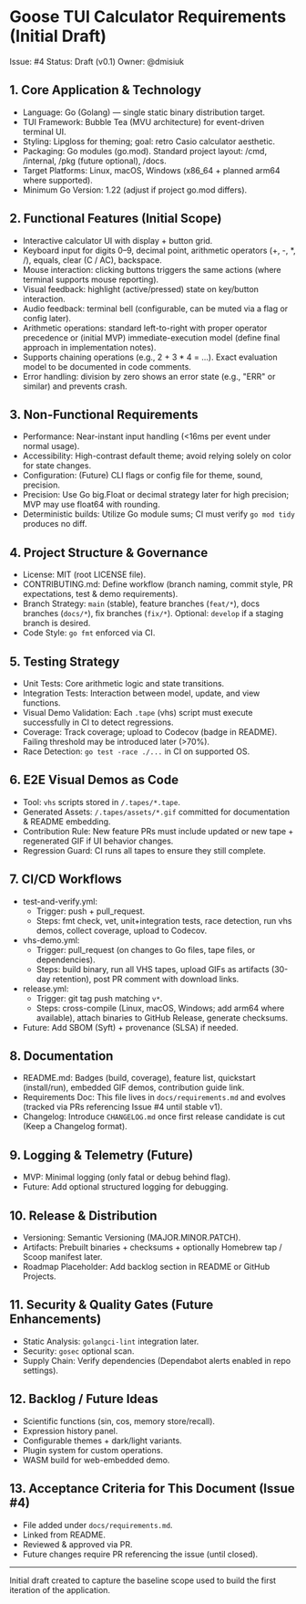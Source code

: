 # Goose TUI Calculator Requirements (Initial Draft)

Issue: #4
Status: Draft (v0.1)
Owner: @dmisiuk

## 1. Core Application & Technology
- Language: Go (Golang) — single static binary distribution target.
- TUI Framework: Bubble Tea (MVU architecture) for event-driven terminal UI.
- Styling: Lipgloss for theming; goal: retro Casio calculator aesthetic.
- Packaging: Go modules (go.mod). Standard project layout: /cmd, /internal, /pkg (future optional), /docs.
- Target Platforms: Linux, macOS, Windows (x86_64 + planned arm64 where supported).
- Minimum Go Version: 1.22 (adjust if project go.mod differs).

## 2. Functional Features (Initial Scope)
- Interactive calculator UI with display + button grid.
- Keyboard input for digits 0–9, decimal point, arithmetic operators (+, -, *, /), equals, clear (C / AC), backspace.
- Mouse interaction: clicking buttons triggers the same actions (where terminal supports mouse reporting).
- Visual feedback: highlight (active/pressed) state on key/button interaction.
- Audio feedback: terminal bell (configurable, can be muted via a flag or config later).
- Arithmetic operations: standard left-to-right with proper operator precedence or (initial MVP) immediate-execution model (define final approach in implementation notes).
- Supports chaining operations (e.g., 2 + 3 * 4 = ...). Exact evaluation model to be documented in code comments.
- Error handling: division by zero shows an error state (e.g., "ERR" or similar) and prevents crash.

## 3. Non-Functional Requirements
- Performance: Near-instant input handling (<16ms per event under normal usage).
- Accessibility: High-contrast default theme; avoid relying solely on color for state changes.
- Configuration: (Future) CLI flags or config file for theme, sound, precision.
- Precision: Use Go big.Float or decimal strategy later for high precision; MVP may use float64 with rounding.
- Deterministic builds: Utilize Go module sums; CI must verify `go mod tidy` produces no diff.

## 4. Project Structure & Governance
- License: MIT (root LICENSE file).
- CONTRIBUTING.md: Define workflow (branch naming, commit style, PR expectations, test & demo requirements).
- Branch Strategy: `main` (stable), feature branches (`feat/*`), docs branches (`docs/*`), fix branches (`fix/*`). Optional: `develop` if a staging branch is desired.
- Code Style: `go fmt` enforced via CI.

## 5. Testing Strategy
- Unit Tests: Core arithmetic logic and state transitions.
- Integration Tests: Interaction between model, update, and view functions.
- Visual Demo Validation: Each `.tape` (vhs) script must execute successfully in CI to detect regressions.
- Coverage: Track coverage; upload to Codecov (badge in README). Failing threshold may be introduced later (>70%).
- Race Detection: `go test -race ./...` in CI on supported OS.

## 6. E2E Visual Demos as Code
- Tool: `vhs` scripts stored in `/.tapes/*.tape`.
- Generated Assets: `/.tapes/assets/*.gif` committed for documentation & README embedding.
- Contribution Rule: New feature PRs must include updated or new tape + regenerated GIF if UI behavior changes.
- Regression Guard: CI runs all tapes to ensure they still complete.

## 7. CI/CD Workflows
- test-and-verify.yml:
  - Trigger: push + pull_request.
  - Steps: fmt check, vet, unit+integration tests, race detection, run vhs demos, collect coverage, upload to Codecov.
- vhs-demo.yml:
  - Trigger: pull_request (on changes to Go files, tape files, or dependencies).
  - Steps: build binary, run all VHS tapes, upload GIFs as artifacts (30-day retention), post PR comment with download links.
- release.yml:
  - Trigger: git tag push matching `v*`.
  - Steps: cross-compile (Linux, macOS, Windows; add arm64 where available), attach binaries to GitHub Release, generate checksums.
- Future: Add SBOM (Syft) + provenance (SLSA) if needed.

## 8. Documentation
- README.md: Badges (build, coverage), feature list, quickstart (install/run), embedded GIF demos, contribution guide link.
- Requirements Doc: This file lives in `docs/requirements.md` and evolves (tracked via PRs referencing Issue #4 until stable v1).
- Changelog: Introduce `CHANGELOG.md` once first release candidate is cut (Keep a Changelog format).

## 9. Logging & Telemetry (Future)
- MVP: Minimal logging (only fatal or debug behind flag).
- Future: Add optional structured logging for debugging.

## 10. Release & Distribution
- Versioning: Semantic Versioning (MAJOR.MINOR.PATCH).
- Artifacts: Prebuilt binaries + checksums + optionally Homebrew tap / Scoop manifest later.
- Roadmap Placeholder: Add backlog section in README or GitHub Projects.

## 11. Security & Quality Gates (Future Enhancements)
- Static Analysis: `golangci-lint` integration later.
- Security: `gosec` optional scan.
- Supply Chain: Verify dependencies (Dependabot alerts enabled in repo settings).

## 12. Backlog / Future Ideas
- Scientific functions (sin, cos, memory store/recall).
- Expression history panel.
- Configurable themes + dark/light variants.
- Plugin system for custom operations.
- WASM build for web-embedded demo.

## 13. Acceptance Criteria for This Document (Issue #4)
- File added under `docs/requirements.md`.
- Linked from README.
- Reviewed & approved via PR.
- Future changes require PR referencing the issue (until closed).

---
Initial draft created to capture the baseline scope used to build the first iteration of the application.
